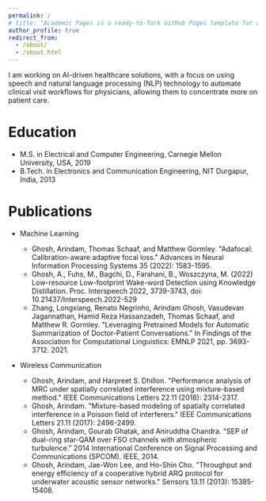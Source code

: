 ```yaml
---
permalink: /
# title: "Academic Pages is a ready-to-fork GitHub Pages template for academic personal websites"
author_profile: true
redirect_from:
  - /about/
  - /about.html
---
```


I am working on AI-driven healthcare solutions, with a focus on using speech and natural language processing (NLP) technology to automate clinical visit workflows for physicians, allowing them to concentrate more on patient care.

Education
======
* M.S. in Electrical and Computer Engineering, Carnegie Mellon University, USA, 2019
* B.Tech. in Electronics and Communication Engineering, NIT Durgapur, India, 2013

Publications
======
* Machine Learning
  * Ghosh, Arindam, Thomas Schaaf, and Matthew Gormley. "Adafocal: Calibration-aware adaptive focal loss." Advances in Neural Information Processing Systems 35 (2022): 1583-1595.
  * Ghosh, A., Fuhs, M., Bagchi, D., Farahani, B., Woszczyna, M. (2022) Low-resource Low-footprint Wake-word Detection using Knowledge Distillation. Proc. Interspeech 2022, 3739-3743, doi: 10.21437/Interspeech.2022-529
  * Zhang, Longxiang, Renato Negrinho, Arindam Ghosh, Vasudevan Jagannathan, Hamid Reza Hassanzadeh, Thomas Schaaf, and Matthew R. Gormley. "Leveraging Pretrained Models for Automatic Summarization of Doctor-Patient Conversations." In Findings of the Association for Computational Linguistics: EMNLP 2021, pp. 3693-3712. 2021.

* Wireless Communication
  * Ghosh, Arindam, and Harpreet S. Dhillon. "Performance analysis of MRC under spatially correlated interference using mixture-based method." IEEE Communications Letters 22.11 (2018): 2314-2317. 
  * Ghosh, Arindam. "Mixture-based modeling of spatially correlated interference in a Poisson field of interferers." IEEE Communications Letters 21.11 (2017): 2496-2499.
  * Ghosh, Arindam, Gourab Ghatak, and Aniruddha Chandra. "SEP of dual-ring star-QAM over FSO channels with atmospheric turbulence." 2014 International Conference on Signal Processing and Communications (SPCOM). IEEE, 2014.
  * Ghosh, Arindam, Jae-Won Lee, and Ho-Shin Cho. "Throughput and energy efficiency of a cooperative hybrid ARQ protocol for underwater acoustic sensor networks." Sensors 13.11 (2013): 15385-15408.
